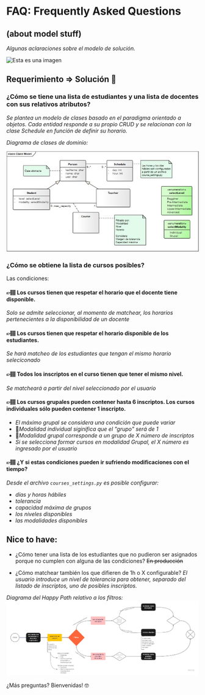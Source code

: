 # FAQ: Frequently Asked Questions 
## (about model stuff)

_Algunas aclaraciones sobre el modelo de solución._

![Esta es una imagen](https://media.giphy.com/media/PKfEGOsSn0x6GFNj8K/giphy.gif)

## Requerimiento => Solución 🚀

### ¿Cómo se tiene una lista de estudiantes y una lista de docentes con sus relativos atributos?

_Se plantea un modelo de clases basado en el paradigma orientado a objetos. Cada entidad responde a su propio CRUD y se relacionan con la clase Schedule en función de definir su horario._

_Diagrama de clases de dominio:_

![Esta es una imagen](Domain_Class_Model.jpg)

### ¿Cómo se obtiene la lista de cursos posibles?

Las condiciones:

#### 👉🏽 Los cursos tienen que respetar el horario que el docente tiene disponible.

_Solo se admite seleccionar, al momento de matchear, los horarios pertenecientes a la disponibilidad de un docente_

#### 👉🏽 Los cursos tienen que respetar el horario disponible de los estudiantes.

_Se hará matcheo de los estudiantes que tengan el mismo horario seleciconado_

#### 👉🏽 Todos los inscriptos en el curso tienen que tener el mismo nivel.

_Se matcheará a partir del nivel seleccionado por el usuario_

#### 👉🏽 Los cursos grupales pueden contener hasta 6 inscriptos. Los cursos individuales sólo pueden contener 1 inscripto.

* _El máximo grupal se considera una condición que puede variar_
* 📢*Modalidad individual siginifica que el "grupo" será de 1*
* 📢*Modalidad grupal corresponde a un grupo de X número de inscriptos*
* _Si se selecciona formar cursos en modalidad Grupal, el X número es ingresado por el usuario_

#### 👉🏽 ¿Y si estas condiciones pueden ir sufriendo modificaciones con el tiempo?

_Desde el archivo `courses_settings.py` es posible configurar:_
* _días y horas hábiles_
* _tolerancia_
* _capacidad máxima de grupos_
* _los niveles disponibles_
* _las modalidades disponibles_

## Nice to have:
* ¿Cómo tener una lista de los estudiantes que no pudieron ser asignados porque no cumplen con alguna de las condiciones?
~~En producción~~

* ¿Cómo matchear también los que difieren de 1h o X configurable?
_El usuario introduce un nivel de tolerancia para obtener, separado del listado de inscriptos, uno de posibles inscriptos._


_Diagrama del Happy Path relativo a los filtros:_
![Esta es una imagen](Filters-flowchart.jpg)


¿Más preguntas? Bienvenidas! 🤓



